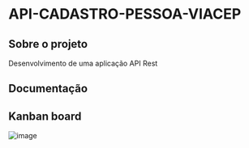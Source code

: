 # API-CADASTRO-PESSOA-VIACEP

## Sobre o projeto
Desenvolvimento de uma aplicação API Rest 

## Documentação

## Kanban board
![image](https://github.com/user-attachments/assets/05641bfc-b84b-48b7-a58b-8f765534079a)

